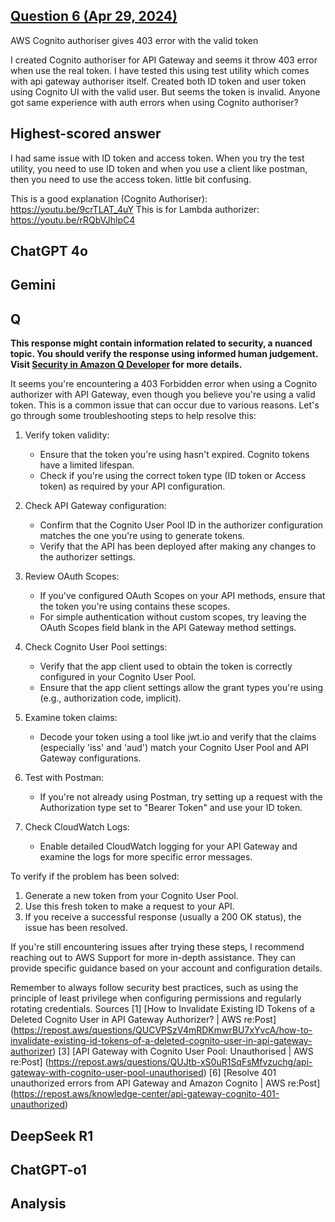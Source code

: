## [Question 6 (Apr 29, 2024)](https://stackoverflow.com/questions/78401244/aws-cognito-authoriser-gives-403-error-with-the-valid-token)

AWS Cognito authoriser gives 403 error with the valid token

I created Cognito authoriser for API Gateway and seems it throw 403 error when use the real token. I have tested this using test utility which comes with api gateway authoriser itself.
Created both ID token and user token using Cognito UI with the valid user. But seems the token is invalid. Anyone got same experience with auth errors when using Cognito authoriser?


## Highest-scored answer 

I had same issue with ID token and access token. When you try the test utility, you need to use ID token and when you use a client like postman, then you need to use the access token. little bit confusing.

This is a good explanation (Cognito Authoriser): https://youtu.be/9crTLAT_4uY This is for Lambda authorizer: https://youtu.be/rRQbVJhlpC4

## ChatGPT 4o




## Gemini




## Q

**This response might contain information related to security, a nuanced topic. You should verify the response using informed human judgement. Visit [Security in Amazon Q Developer](https://docs.aws.amazon.com/amazonq/latest/qdeveloper-ug/security.html) for more details.**

It seems you're encountering a 403 Forbidden error when using a Cognito authorizer with API Gateway, even though you believe you're using a valid token. This is a common issue that can occur due to various reasons. Let's go through some troubleshooting steps to help resolve this:

1. Verify token validity:
   - Ensure that the token you're using hasn't expired. Cognito tokens have a limited lifespan.
   - Check if you're using the correct token type (ID token or Access token) as required by your API configuration.

2. Check API Gateway configuration:
   - Confirm that the Cognito User Pool ID in the authorizer configuration matches the one you're using to generate tokens.
   - Verify that the API has been deployed after making any changes to the authorizer settings.

3. Review OAuth Scopes:
   - If you've configured OAuth Scopes on your API methods, ensure that the token you're using contains these scopes.
   - For simple authentication without custom scopes, try leaving the OAuth Scopes field blank in the API Gateway method settings.

4. Check Cognito User Pool settings:
   - Verify that the app client used to obtain the token is correctly configured in your Cognito User Pool.
   - Ensure that the app client settings allow the grant types you're using (e.g., authorization code, implicit).

5. Examine token claims:
   - Decode your token using a tool like jwt.io and verify that the claims (especially 'iss' and 'aud') match your Cognito User Pool and API Gateway configurations.

6. Test with Postman:
   - If you're not already using Postman, try setting up a request with the Authorization type set to "Bearer Token" and use your ID token.

7. Check CloudWatch Logs:
   - Enable detailed CloudWatch logging for your API Gateway and examine the logs for more specific error messages.

To verify if the problem has been solved:
1. Generate a new token from your Cognito User Pool.
2. Use this fresh token to make a request to your API.
3. If you receive a successful response (usually a 200 OK status), the issue has been resolved.

If you're still encountering issues after trying these steps, I recommend reaching out to AWS Support for more in-depth assistance. They can provide specific guidance based on your account and configuration details.

Remember to always follow security best practices, such as using the principle of least privilege when configuring permissions and regularly rotating credentials.
Sources
[1] [How to Invalidate Existing ID Tokens of a Deleted Cognito User in API Gateway Authorizer? | AWS re:Post] (https://repost.aws/questions/QUCVPSzV4mRDKmwrBU7xYvcA/how-to-invalidate-existing-id-tokens-of-a-deleted-cognito-user-in-api-gateway-authorizer)
[3] [API Gateway with Cognito User Pool: Unauthorised | AWS re:Post] (https://repost.aws/questions/QUJtb-xS0uR1SqFsMfvzuchg/api-gateway-with-cognito-user-pool-unauthorised)
[6] [Resolve 401 unauthorized errors from API Gateway and Amazon Cognito | AWS re:Post] (https://repost.aws/knowledge-center/api-gateway-cognito-401-unauthorized)


## DeepSeek R1



## ChatGPT-o1



## Analysis 


